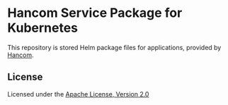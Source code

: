 # Hancom Service Package for Kubernetes

This repository is stored Helm package files for applications, provided by [Hancom](https://www.hancom.com).

## License

Licensed under the [Apache License, Version 2.0](LICENSE.txt)
